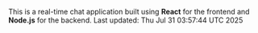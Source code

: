 This is a real-time chat application built using **React** for the frontend and **Node.js** for the backend.
Last updated: Thu Jul 31 03:57:44 UTC 2025
